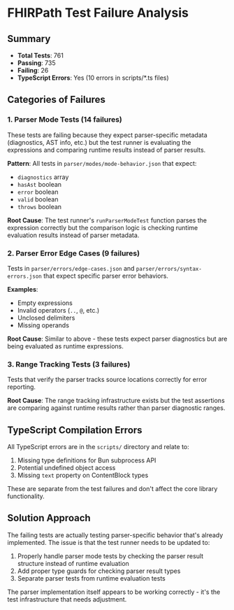 # FHIRPath Test Failure Analysis

## Summary
- **Total Tests**: 761
- **Passing**: 735
- **Failing**: 26
- **TypeScript Errors**: Yes (10 errors in scripts/*.ts files)

## Categories of Failures

### 1. Parser Mode Tests (14 failures)
These tests are failing because they expect parser-specific metadata (diagnostics, AST info, etc.) but the test runner is evaluating the expressions and comparing runtime results instead of parser results.

**Pattern**: All tests in `parser/modes/mode-behavior.json` that expect:
- `diagnostics` array
- `hasAst` boolean  
- `error` boolean
- `valid` boolean
- `throws` boolean

**Root Cause**: The test runner's `runParserModeTest` function parses the expression correctly but the comparison logic is checking runtime evaluation results instead of parser metadata.

### 2. Parser Error Edge Cases (9 failures)
Tests in `parser/errors/edge-cases.json` and `parser/errors/syntax-errors.json` that expect specific parser error behaviors.

**Examples**:
- Empty expressions
- Invalid operators (`..`, `@`, etc.)
- Unclosed delimiters
- Missing operands

**Root Cause**: Similar to above - these tests expect parser diagnostics but are being evaluated as runtime expressions.

### 3. Range Tracking Tests (3 failures)
Tests that verify the parser tracks source locations correctly for error reporting.

**Root Cause**: The range tracking infrastructure exists but the test assertions are comparing against runtime results rather than parser diagnostic ranges.

## TypeScript Compilation Errors

All TypeScript errors are in the `scripts/` directory and relate to:
1. Missing type definitions for Bun subprocess API
2. Potential undefined object access
3. Missing `text` property on ContentBlock types

These are separate from the test failures and don't affect the core library functionality.

## Solution Approach

The failing tests are actually testing parser-specific behavior that's already implemented. The issue is that the test runner needs to be updated to:

1. Properly handle parser mode tests by checking the parser result structure instead of runtime evaluation
2. Add proper type guards for checking parser result types
3. Separate parser tests from runtime evaluation tests

The parser implementation itself appears to be working correctly - it's the test infrastructure that needs adjustment.